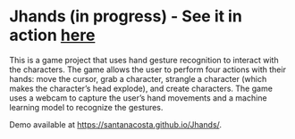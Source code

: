 # Jhands (in progress) - See it in action [here](https://santanacosta.github.io/Jhands/)
This is a game project that uses hand gesture recognition to interact with the characters. The game allows the user to perform four actions with their hands: move the cursor, grab a character, strangle a character (which makes the character’s head explode), and create characters. The game uses a webcam to capture the user’s hand movements and a machine learning model to recognize the gestures.

Demo available at <https://santanacosta.github.io/Jhands/>.
